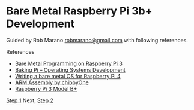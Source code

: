 # Bare Metal Raspberry Pi 3b+ Development
Guided by Rob Marano <robmarano@gmail.com> with following references.

References
* [Bare Metal Programming on Raspberry Pi 3](https://github.com/bztsrc/raspi3-tutorial)
* [Baking Pi – Operating Systems Development](https://www.cl.cam.ac.uk/projects/raspberrypi/tutorials/os/index.html)
* [Writing a bare metal OS for Raspberry Pi 4](https://isometimes.github.io/rpi4-osdev/)
* [ARM Assembly by chibbyOne](https://github.com/chibby0ne/ARM_Assembly)
* [Raspberry Pi 3 Model B+](https://www.raspberrypi.org/products/raspberry-pi-3-model-b-plus/)

[Step 1](./Step_01/README.md)
Next, [Step 2](./Step_02/README.md)
